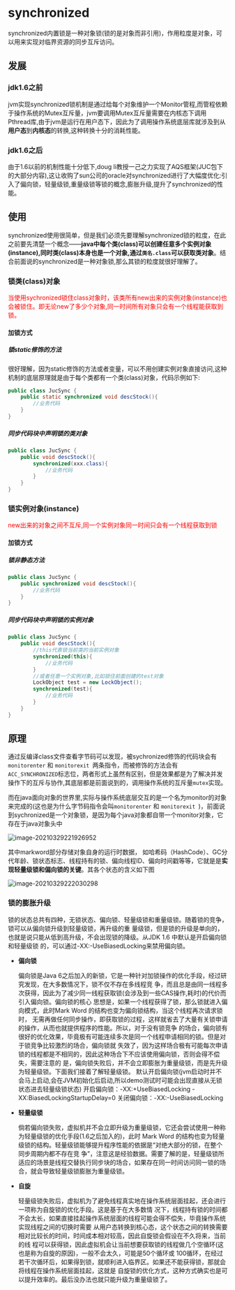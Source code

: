 # synchronized

synchronized内置锁是一种对象锁(锁的是对象而非引用)，作用粒度是对象，可以用来实现对临界资源的同步互斥访问。

## 发展

### jdk1.6之前

jvm实现synchronized锁机制是通过给每个对象维护一个Monitor管程,而管程依赖于操作系统的Mutex互斥量，jvm要调用Mutex互斥量需要在内核态下调用Pthread库,由于jvm是运行在用户态下，因此为了调用操作系统底层库就涉及到从**用户态**到**内核态**的转换,这种转换十分的消耗性能。

### jdk1.6之后

由于1.6以前的机制性能十分低下,doug li教授一己之力实现了AQS框架(JUC包下的大部分内容),这让收购了sun公司的oracle对synchronized进行了大幅度优化:引入了偏向锁，轻量级锁,重量级锁等锁的概念,膨胀升级,提升了synchronized的性能。

## 使用

synchronized使用很简单，但是我们必须先要理解synchronized锁的粒度，在此之前要先清楚一个概念——**java中每个类(class)可以创建任意多个实例对象(instance),同时类(class)本身也是一个对象,通过`类名.class`可以获取类对象**。结合前面说的synchronized是一种对象锁,那么其锁的粒度就很好理解了。

### 锁类(class)对象

<span style="color:red">当使用sychronized锁住class对象时，该类所有new出来的实例对象(instance)也会被锁住。即无论new了多少个对象,同一时间所有对象只会有一个线程能获取到锁。</span>

#### 加锁方式

##### 锁static修饰的方法

很好理解，因为static修饰的方法或者变量，可以不用创建实例对象直接访问,这种机制的底层原理就是由于每个类都有一个类(class)对象，代码示例如下:

```java
public class JucSync {
    public static synchronized void descStock(){
		//业务代码
    }
}
```

##### 同步代码块中声明锁的类对象

```java
public class JucSync {
    public void descStock(){
        synchronized(xxx.class){
            //业务代码
        }
    }
}
```

### 锁实例对象(instance)

<span style="color:red">new出来的对象之间不互斥,同一个实例对象同一时间只会有一个线程获取到锁</span>

#### 加锁方式

##### 锁非静态方法

```java
public class JucSync {
    public synchronized void descStock(){
		//业务代码
    }
}
```

##### 同步代码块中声明锁的实例对象

```java
public class JucSync {
    public void descStock(){
        //this代表锁当前类的当前实例对象
        synchronized(this){
			//业务代码
        }
        //或者任意一个实例对象,比如锁住前面创建的test对象
        LockObject test = new LockObject();
        synchronized(test){
			//业务代码
        }
    }
}
```

## 原理

通过反编译class文件查看字节码可以发现，被sychronized修饰的代码块会有`monitorenter` 和 `monitorexit `两条指令，而被修饰的方法会有`ACC_SYNCHRONIZED`标志位，两者形式上虽然有区别，但是效果都是为了解决并发操作下的互斥与协作,其底层都是前面说到的，调用操作系统的互斥量`mutex`实现。

而在java面向对象的世界里,实际与操作系统底层交互的是一个名为monitor的对象来完成的(这也是为什么字节码指令会叫`monitorenter` 和 `monitorexit `)，前面说到sychronized是一个对象锁，是因为每个java对象都自带一个monitor对象，它存在于java对象头中

![image-20210329221926952](https://gitee.com/Zeebrary/PicBed/raw/9b97c149f3db48d8bdca9f468f7decd85e6545be/img/image-20210329221926952.png)

其中markword部分存储对象自身的运行时数据， 如哈希码（HashCode）、GC分代年龄、锁状态标志、线程持有的锁、偏向线程ID、偏向时间戳等等，它就是是**实现轻量级锁和偏向锁的关键**。其各个状态的含义如下图

![image-20210329222030298](https://gitee.com/Zeebrary/PicBed/raw/d0382fc7810e76adbd106b17f209c36ac329c136/img/image-20210329222030298.png)

### 锁的膨胀升级

锁的状态总共有四种，无锁状态、偏向锁、轻量级锁和重量级锁。随着锁的竞争，锁可以从偏向锁升级到轻量级锁，再升级的重
量级锁，但是锁的升级是单向的，也就是说只能从低到高升级，不会出现锁的降级。从JDK 1.6 中默认是开启偏向锁和轻量级锁
的，可以通过-XX:-UseBiasedLocking来禁用偏向锁。

- **偏向锁**

  偏向锁是Java 6之后加入的新锁，它是一种针对加锁操作的优化手段，经过研究发现，在大多数情况下，锁不仅不存在多线程竞
  争，而且总是由同一线程多次获得，因此为了减少同一线程获取锁(会涉及到一些CAS操作,耗时)的代价而引入偏向锁。偏向锁的核心
  思想是，如果一个线程获得了锁，那么锁就进入偏向模式，此时Mark Word 的结构也变为偏向锁结构，当这个线程再次请求锁时，
  无需再做任何同步操作，即获取锁的过程，这样就省去了大量有关锁申请的操作，从而也就提供程序的性能。所以，对于没有锁竞争
  的场合，偏向锁有很好的优化效果，毕竟极有可能连续多次是同一个线程申请相同的锁。但是对于锁竞争比较激烈的场合，偏向锁就
  失效了，因为这样场合极有可能每次申请锁的线程都是不相同的，因此这种场合下不应该使用偏向锁，否则会得不偿失，需要注意的
  是，偏向锁失败后，并不会立即膨胀为重量级锁，而是先升级为轻量级锁。下面我们接着了解轻量级锁。
  默认开启偏向锁(jvm启动时并不会马上启动,会在JVM初始化后启动,所以demo测试时可能会出现直接从无锁状态进去轻量级锁状态)
  开启偏向锁：-XX:+UseBiasedLocking -XX:BiasedLockingStartupDelay=0
  关闭偏向锁：-XX:-UseBiasedLocking

- **轻量级锁**

  倘若偏向锁失败，虚拟机并不会立即升级为重量级锁，它还会尝试使用一种称为轻量级锁的优化手段(1.6之后加入的)，此时
  Mark Word 的结构也变为轻量级锁的结构。轻量级锁能够提升程序性能的依据是“对绝大部分的锁，在整个同步周期内都不存在竞
  争”，注意这是经验数据。需要了解的是，轻量级锁所适应的场景是线程交替执行同步块的场合，如果存在同一时间访问同一锁的场
  合，就会导致轻量级锁膨胀为重量级锁。

- **自旋**

  轻量级锁失败后，虚拟机为了避免线程真实地在操作系统层面挂起，还会进行一项称为自旋锁的优化手段。这是基于在大多数情
  况下，线程持有锁的时间都不会太长，如果直接挂起操作系统层面的线程可能会得不偿失，毕竟操作系统实现线程之间的切换时需要
  从用户态转换到核心态，这个状态之间的转换需要相对比较长的时间，时间成本相对较高，因此自旋锁会假设在不久将来，当前的线
  程可以获得锁，因此虚拟机会让当前想要获取锁的线程做几个空循环(这也是称为自旋的原因)，一般不会太久，可能是50个循环或
  100循环，在经过若干次循环后，如果得到锁，就顺利进入临界区。如果还不能获得锁，那就会将线程在操作系统层面挂起，这就是
  自旋锁的优化方式，这种方式确实也是可以提升效率的。最后没办法也就只能升级为重量级锁了。